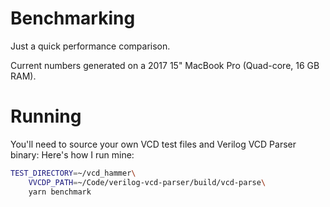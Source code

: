 # Benchmarking
Just a quick performance comparison.

Current numbers generated on a 2017 15" MacBook Pro (Quad-core, 16 GB RAM).

# Running
You'll need to source your own VCD test files and Verilog VCD Parser binary: Here's how I run mine:

```sh
TEST_DIRECTORY=~/vcd_hammer\
    VVCDP_PATH=~/Code/verilog-vcd-parser/build/vcd-parse\
    yarn benchmark
```